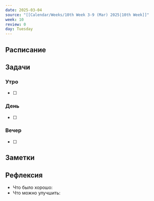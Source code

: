 ```yaml
---
date: 2025-03-04
source: "[[Calendar/Weeks/10th Week 3-9 (Mar) 2025|10th Week]]"
week: 10
review: 0
day: Tuesday
---
```



## Расписание

## Задачи

### Утро

- [ ]

### День

- [ ]

### Вечер

- [ ]

## Заметки

## Рефлексия

- Что было хорошо:
- Что можно улучшить: